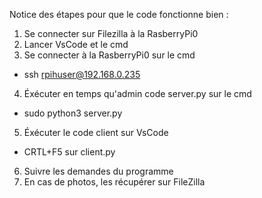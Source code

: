 Notice des étapes pour que le code fonctionne bien : 
1. Se connecter sur Filezilla à la RasberryPi0
2. Lancer VsCode et le cmd
3. Se connecter à la RasberryPi0 sur le cmd
  - ssh rpihuser@192.168.0.235
4. Éxécuter en temps qu'admin code server.py sur le cmd 
  - sudo python3 server.py
5. Éxécuter le code client sur VsCode 
  - CRTL+F5 sur client.py
6. Suivre les demandes du programme
7. En cas de photos, les récupérer sur FileZilla
